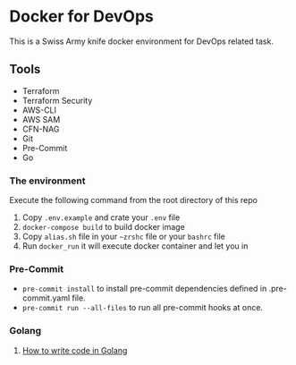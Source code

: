 # Docker for DevOps
This is a Swiss Army knife docker environment for DevOps related task.

## Tools
- Terraform
- Terraform Security
- AWS-CLI
- AWS SAM
- CFN-NAG
- Git
- Pre-Commit
- Go


### The environment
Execute the following command from the root directory of this repo

1. Copy `.env.example` and crate your `.env` file
1. `docker-compose build` to build docker image
1. Copy `alias.sh` file in your `~zrshc` file or your `bashrc` file
1. Run `docker_run` it will execute docker container and let you in

### Pre-Commit
- `pre-commit install` to install pre-commit dependencies defined in .pre-commit.yaml file.
- `pre-commit run --all-files` to run all pre-commit hooks at once.

### Golang
1. [How to write code in Golang](https://go.dev/doc/code)
